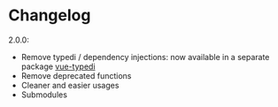 # Changelog

2.0.0:
  - Remove typedi / dependency injections: now available in a separate package [vue-typedi](https://github.com/sascha245/vue-typedi)
  - Remove deprecated functions
  - Cleaner and easier usages
  - Submodules
